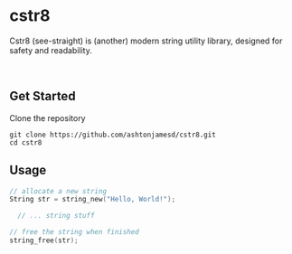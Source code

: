 # cstr8

Cstr8 (see-straight) is (another) modern string utility library, designed for safety and readability.

<br/>

## Get Started

Clone the repository

```
git clone https://github.com/ashtonjamesd/cstr8.git
cd cstr8
```


## Usage

```c
// allocate a new string
String str = string_new("Hello, World!");

  // ... string stuff

// free the string when finished
string_free(str);


```